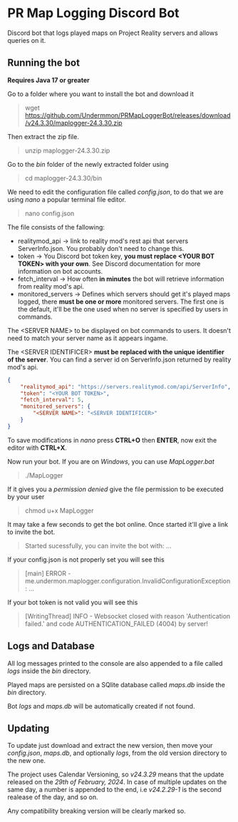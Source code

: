 # PR Map Logging Discord Bot
Discord bot that logs played maps on Project Reality servers and allows queries on it.

## Running the bot

**Requires Java 17 or greater**

Go to a folder where you want to install the bot and download it
> wget https://github.com/Undermmon/PRMapLoggerBot/releases/download/v24.3.30/maplogger-24.3.30.zip

Then extract the zip file.

> unzip maplogger-24.3.30.zip

Go to the *bin* folder of the newly extracted folder using 
> cd maplogger-24.3.30/bin

We need to edit the configuration file called *config.json*, to do that we are using *nano* a popular terminal file editor.
> nano config.json

The file consists of the fallowing:
- realitymod_api -> link to reality mod's rest api that servers ServerInfo.json. You probably don't need to change this.
- token -> You Discord bot token key, **you must replace \<YOUR BOT TOKEN\> with your own**. See Discord documentation for more information on bot accounts.
- fetch_interval -> How often **in minutes** the bot will retrieve information from  reality mod's api.
- monitored_servers -> Defines which servers should get it's played maps logged, there **must be one or more** monitored servers. The first one is the default, it'll be the one used when no server is specified by users in commands.

The \<SERVER NAME\> to be displayed on bot commands to users. It doesn't need to match your server name as it appears ingame.

The \<SERVER IDENTIFICER\> **must be replaced with the unique identifier of the server**. You can find a server id on ServerInfo.json returned by reality mod's api. 

```JSON
{
	"realitymod_api": "https://servers.realitymod.com/api/ServerInfo",
	"token": "<YOUR BOT TOKEN>",
	"fetch_interval": 5,
	"monitored_servers": {
		"<SERVER NAME>": "<SERVER IDENTIFICER>"
	}
}
```
To save modifications in *nano* press **CTRL+O** then **ENTER**, now exit the editor with **CTRL+X**.

Now run your bot. If you are on *Windows*, you can use *MapLogger.bat*

> ./MapLogger

If it gives you a *permission denied* give the file permission to be executed by your user 

> chmod u+x MapLogger

It may take a few seconds to get the bot online. Once started it'll give a link to invite the bot.

> Started sucessfully, you can invite the bot with: ...

If your config.json is not properly set you will see this

> [main] ERROR - me.undermon.maplogger.configuration.InvalidConfigurationException: ...

If your bot token is not valid you will see this

> [WritingThread] INFO  - Websocket closed with reason 'Authentication failed.' and code AUTHENTICATION_FAILED (4004) by server!

## Logs and Database

All log messages printed to the console are also appended to a file called *logs* inside the *bin* directory.

Played maps are persisted on a SQlite database called *maps.db* inside the *bin* directory.

Bot *logs* and *maps.db* will be automatically created if not found.

## Updating

To update just download and extract the new version, then move your *config.json*, *maps.db*, and optionally *logs*, from the old version directory to the new one.

The project uses Calendar Versioning, so *v24.3.29* means that the update released on the *29th of February, 2024*. In case of multiple updates on the same day, a number is appended to the end, i.e *v24.2.29-1* is the second realease of the day, and so on.

Any compatibility breaking version will be clearly marked so.
